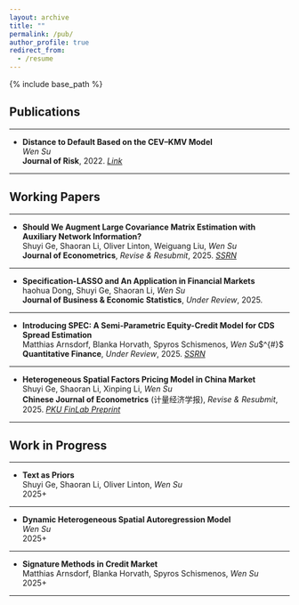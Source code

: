 ```yaml
---
layout: archive
title: ""
permalink: /pub/
author_profile: true
redirect_from:
  - /resume
---
```


{% include base_path %}

Publications
------

---


- **Distance to Default Based on the CEV–KMV Model**  <br/>
  *Wen Su* <br/>
  **Journal of Risk**, 2022. *[Link](https://www.risk.net/journal-of-risk/7954316/distance-to-default-based-on-the-cev-kmv-model)* 

---


Working Papers
------

---


- **Should We Augment Large Covariance Matrix Estimation with Auxiliary Network Information?**  <br/>
  Shuyi Ge, Shaoran Li, Oliver Linton, Weiguang Liu, *Wen Su* <br/>
  **Journal of Econometrics**, *Revise & Resubmit*, 2025. *[SSRN](https://papers.ssrn.com/sol3/papers.cfm?abstract_id=4975753)* 


---

- **Specification-LASSO and An Application in Financial Markets**  <br/>
  haohua Dong, Shuyi Ge, Shaoran Li, *Wen Su* <br/>
  **Journal of Business & Economic Statistics**, *Under Review*, 2025.

---


- **Introducing SPEC: A Semi-Parametric Equity-Credit Model for CDS Spread Estimation**  <br/>
  Matthias Arnsdorf, Blanka Horvath, Spyros Schismenos, *Wen Su*$^{#}$ <br/>
  **Quantitative Finance**, *Under Review*, 2025. *[SSRN](https://papers.ssrn.com/sol3/papers.cfm?abstract_id=5471406)* 

---

- **Heterogeneous Spatial Factors Pricing Model in China Market** <br/>
  Shuyi Ge, Shaoran Li, Xinping Li, *Wen Su* <br/>
  **Chinese Journal of Econometrics** (计量经济学报), *Revise & Resubmit*, 2025. *[PKU FinLab Preprint](http://finlab.pku.edu.cn/Upload_out/Web_File/Research_File/%E6%96%B0%E9%97%BB%E4%B8%AD%E6%96%87_12.10_reducesize.pdf)* 

---



Work in Progress
------

---


- **Text as Priors**  <br/>
  Shuyi Ge, Shaoran Li, Oliver Linton, *Wen Su* <br/>
  2025+
  
---

- **Dynamic Heterogeneous Spatial Autoregression Model**  <br/>
  *Wen Su* <br/>
  2025+

---

- **Signature Methods in Credit Market**  <br/>
  Matthias Arnsdorf, Blanka Horvath, Spyros Schismenos, *Wen Su* <br/>
  2025+

---

